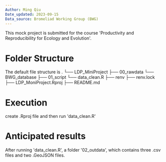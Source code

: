 ```yaml
---
Author: Ming Qiu
Date_updated: 2023-09-15
Data_source: Bromeliad Working Group (BWG)
---
```


This mock project is submitted for the course 'Productivity and Reproducibility for Ecology and Evolution'.

# Folder Structure
The default file structure is
 .
└── LDP_MiniProject
        ├── 00_rawdata
             └── BWG_database
        ├── 01_script
             └── data_clean.R
        ├── renv
        ├── renv.lock
        ├── LDP_MoniProject.Rproj
        ├── README.md

# Execution
create .Rproj file and then run 'data_clean.R'

# Anticipated results
After running 'data_clean.R', a folder '02_outdata', which contains three .csv files and two .GeoJSON files.
